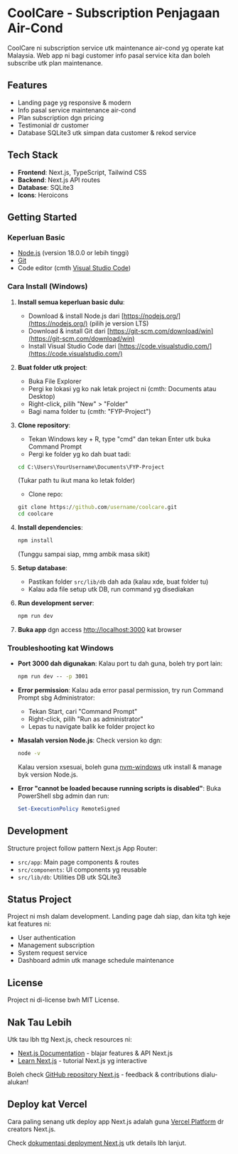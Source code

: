 # CoolCare - Subscription Penjagaan Air-Cond

CoolCare ni subscription service utk maintenance air-cond yg operate kat Malaysia. Web app ni bagi customer info pasal service kita dan boleh subscribe utk plan maintenance.

## Features

- Landing page yg responsive & modern
- Info pasal service maintenance air-cond
- Plan subscription dgn pricing
- Testimonial dr customer
- Database SQLite3 utk simpan data customer & rekod service

## Tech Stack

- **Frontend**: Next.js, TypeScript, Tailwind CSS
- **Backend**: Next.js API routes
- **Database**: SQLite3
- **Icons**: Heroicons

## Getting Started

### Keperluan Basic
- [Node.js](https://nodejs.org/) (version 18.0.0 or lebih tinggi)
- [Git](https://git-scm.com/downloads)
- Code editor (cmth [Visual Studio Code](https://code.visualstudio.com/))

### Cara Install (Windows)

1. **Install semua keperluan basic dulu**:
   - Download & install Node.js dari [https://nodejs.org/](https://nodejs.org/) (pilih je version LTS)
   - Download & install Git dari [https://git-scm.com/download/win](https://git-scm.com/download/win)
   - Install Visual Studio Code dari [https://code.visualstudio.com/](https://code.visualstudio.com/)

2. **Buat folder utk project**:
   - Buka File Explorer
   - Pergi ke lokasi yg ko nak letak project ni (cmth: Documents atau Desktop)
   - Right-click, pilih "New" > "Folder"
   - Bagi nama folder tu (cmth: "FYP-Project")

3. **Clone repository**:
   - Tekan Windows key + R, type "cmd" dan tekan Enter utk buka Command Prompt
   - Pergi ke folder yg ko dah buat tadi:
   ```cmd
   cd C:\Users\YourUsername\Documents\FYP-Project
   ```
   (Tukar path tu ikut mana ko letak folder)
   - Clone repo:
   ```cmd
   git clone https://github.com/username/coolcare.git
   cd coolcare
   ```

4. **Install dependencies**:
   ```cmd
   npm install
   ```
   (Tunggu sampai siap, mmg ambik masa sikit)

5. **Setup database**:
   - Pastikan folder `src/lib/db` dah ada (kalau xde, buat folder tu)
   - Kalau ada file setup utk DB, run command yg disediakan

6. **Run development server**:
   ```cmd
   npm run dev
   ```

7. **Buka app** dgn access [http://localhost:3000](http://localhost:3000) kat browser

### Troubleshooting kat Windows

- **Port 3000 dah digunakan**: Kalau port tu dah guna, boleh try port lain:
  ```cmd
  npm run dev -- -p 3001
  ```

- **Error permission**: Kalau ada error pasal permission, try run Command Prompt sbg Administrator:
  - Tekan Start, cari "Command Prompt"
  - Right-click, pilih "Run as administrator"
  - Lepas tu navigate balik ke folder project ko

- **Masalah version Node.js**: Check version ko dgn:
  ```cmd
  node -v
  ```
  Kalau version xsesuai, boleh guna [nvm-windows](https://github.com/coreybutler/nvm-windows) utk install & manage byk version Node.js.

- **Error "cannot be loaded because running scripts is disabled"**: Buka PowerShell sbg admin dan run:
  ```powershell
  Set-ExecutionPolicy RemoteSigned
  ```

## Development

Structure project follow pattern Next.js App Router:

- `src/app`: Main page components & routes
- `src/components`: UI components yg reusable
- `src/lib/db`: Utilities DB utk SQLite3

## Status Project

Project ni msh dalam development. Landing page dah siap, dan kita tgh keje kat features ni:

- User authentication
- Management subscription
- System request service
- Dashboard admin utk manage schedule maintenance

## License

Project ni di-license bwh MIT License.

## Nak Tau Lebih

Utk tau lbh ttg Next.js, check resources ni:

- [Next.js Documentation](https://nextjs.org/docs) - blajar features & API Next.js
- [Learn Next.js](https://nextjs.org/learn) - tutorial Next.js yg interactive

Boleh check [GitHub repository Next.js](https://github.com/vercel/next.js) - feedback & contributions dialu-alukan!

## Deploy kat Vercel

Cara paling senang utk deploy app Next.js adalah guna [Vercel Platform](https://vercel.com/new?utm_medium=default-template&filter=next.js&utm_source=create-next-app&utm_campaign=create-next-app-readme) dr creators Next.js.

Check [dokumentasi deployment Next.js](https://nextjs.org/docs/app/building-your-application/deploying) utk details lbh lanjut.
